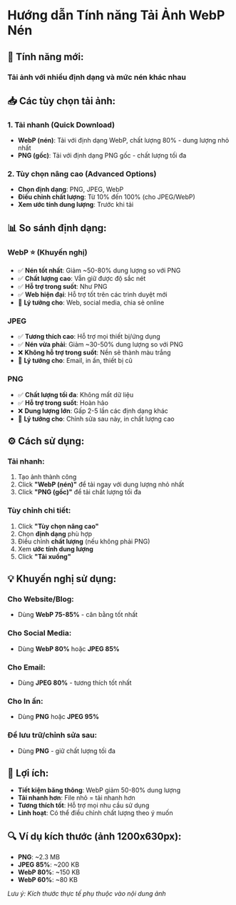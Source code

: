 # Hướng dẫn Tính năng Tải Ảnh WebP Nén

## 🎯 **Tính năng mới:**

### **Tải ảnh với nhiều định dạng và mức nén khác nhau**

## 📥 **Các tùy chọn tải ảnh:**

### 1. **Tải nhanh (Quick Download)**
- **WebP (nén)**: Tải với định dạng WebP, chất lượng 80% - dung lượng nhỏ nhất
- **PNG (gốc)**: Tải với định dạng PNG gốc - chất lượng tối đa

### 2. **Tùy chọn nâng cao (Advanced Options)**
- **Chọn định dạng**: PNG, JPEG, WebP
- **Điều chỉnh chất lượng**: Từ 10% đến 100% (cho JPEG/WebP)
- **Xem ước tính dung lượng**: Trước khi tải

## 📊 **So sánh định dạng:**

### **WebP** ⭐ (Khuyến nghị)
- ✅ **Nén tốt nhất**: Giảm ~50-80% dung lượng so với PNG
- ✅ **Chất lượng cao**: Vẫn giữ được độ sắc nét
- ✅ **Hỗ trợ trong suốt**: Như PNG
- ✅ **Web hiện đại**: Hỗ trợ tốt trên các trình duyệt mới
- 📱 **Lý tưởng cho**: Web, social media, chia sẻ online

### **JPEG**
- ✅ **Tương thích cao**: Hỗ trợ mọi thiết bị/ứng dụng
- ✅ **Nén vừa phải**: Giảm ~30-50% dung lượng so với PNG  
- ❌ **Không hỗ trợ trong suốt**: Nền sẽ thành màu trắng
- 📱 **Lý tưởng cho**: Email, in ấn, thiết bị cũ

### **PNG**
- ✅ **Chất lượng tối đa**: Không mất dữ liệu
- ✅ **Hỗ trợ trong suốt**: Hoàn hảo
- ❌ **Dung lượng lớn**: Gấp 2-5 lần các định dạng khác
- 📱 **Lý tưởng cho**: Chỉnh sửa sau này, in chất lượng cao

## ⚙️ **Cách sử dụng:**

### **Tải nhanh:**
1. Tạo ảnh thành công
2. Click **"WebP (nén)"** để tải ngay với dung lượng nhỏ nhất
3. Click **"PNG (gốc)"** để tải chất lượng tối đa

### **Tùy chỉnh chi tiết:**
1. Click **"Tùy chọn nâng cao"**
2. Chọn **định dạng** phù hợp
3. Điều chỉnh **chất lượng** (nếu không phải PNG)
4. Xem **ước tính dung lượng**
5. Click **"Tải xuống"**

## 💡 **Khuyến nghị sử dụng:**

### **Cho Website/Blog:**
- Dùng **WebP 75-85%** - cân bằng tốt nhất

### **Cho Social Media:**
- Dùng **WebP 80%** hoặc **JPEG 85%**

### **Cho Email:**
- Dùng **JPEG 80%** - tương thích tốt nhất

### **Cho In ấn:**
- Dùng **PNG** hoặc **JPEG 95%**

### **Để lưu trữ/chỉnh sửa sau:**
- Dùng **PNG** - giữ chất lượng tối đa

## 📱 **Lợi ích:**

- **Tiết kiệm băng thông**: WebP giảm 50-80% dung lượng
- **Tải nhanh hơn**: File nhỏ = tải nhanh hơn
- **Tương thích tốt**: Hỗ trợ mọi nhu cầu sử dụng
- **Linh hoạt**: Có thể điều chỉnh chất lượng theo ý muốn

## 🔍 **Ví dụ kích thước (ảnh 1200x630px):**

- **PNG**: ~2.3 MB
- **JPEG 85%**: ~200 KB  
- **WebP 80%**: ~150 KB
- **WebP 60%**: ~80 KB

*Lưu ý: Kích thước thực tế phụ thuộc vào nội dung ảnh*

